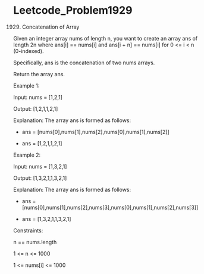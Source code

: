 # Leetcode_Problem1929





1929. Concatenation of Array




Given an integer array nums of length n, you want to create an array ans of length 2n where ans[i] == nums[i] and ans[i + n] == nums[i] for 0 <= i < n (0-indexed).





Specifically, ans is the concatenation of two nums arrays.






Return the array ans.

 

Example 1:



Input: nums = [1,2,1]




Output: [1,2,1,1,2,1]





Explanation: The array ans is formed as follows:






- ans = [nums[0],nums[1],nums[2],nums[0],nums[1],nums[2]]






- ans = [1,2,1,1,2,1]






Example 2:







Input: nums = [1,3,2,1]






Output: [1,3,2,1,1,3,2,1]






Explanation: The array ans is formed as follows:






- ans = [nums[0],nums[1],nums[2],nums[3],nums[0],nums[1],nums[2],nums[3]]






- ans = [1,3,2,1,1,3,2,1]



 




Constraints:





n == nums.length






1 <= n <= 1000







1 <= nums[i] <= 1000
